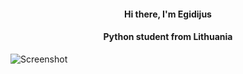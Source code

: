 <h4 align="center">Hi there, I'm Egidijus</a>
<h4 align="center">Python student from Lithuania </h4>



![Screenshot](https://github.com/egidijus78/egidijus78/blob/main/img/tkinter%20logo1.jpg)

